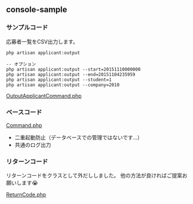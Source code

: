 ## console-sample

### サンプルコード

応募者一覧をCSV出力します。

```
php artisan applicant:output

-- オプション
php artisan applicant:output --start=20151110000000
php artisan applicant:output --end=20151104235959
php artisan applicant:output --student=1
php artisan applicant:output --company=2010
```

[OutputApplicantCommand.php](https://github.com/ysaito-lev218/console-sample/blob/master/app/Console/Commands/OutputApplicantCommand.php)

### ベースコード

[Command.php](https://github.com/ysaito-lev218/console-sample/blob/master/app/Console/Commands/Command.php)

* 二重起動防止（データベースでの管理ではないです...）
* 共通のログ出力

### リターンコード

リターンコードをクラスとして外だししました。
他の方法が良ければご提案お願いします:sob:

[ReturnCode.php](https://github.com/ysaito-lev218/console-sample/blob/master/app/Console/ReturnCode.php)
